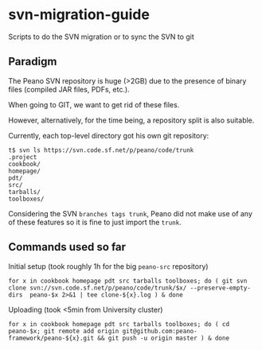 # svn-migration-guide
Scripts to do the SVN migration or to sync the SVN to git

## Paradigm

The Peano SVN repository is huge (>2GB) due to the presence of binary files (compiled JAR files, PDFs, etc.).

When going to GIT, we want to get rid of these files.

However, alternatively, for the time being, a repository split is also suitable.

Currently, each top-level directory got his own git repository:

```
t$ svn ls https://svn.code.sf.net/p/peano/code/trunk
.project
cookbook/
homepage/
pdt/
src/
tarballs/
toolboxes/
```

Considering the SVN `branches tags trunk`, Peano did not make use of any of these features so it is fine to just import the `trunk`.

## Commands used so far

Initial setup (took roughly 1h for the big `peano-src` repository)

```
for x in cookbook homepage pdt src tarballs toolboxes; do ( git svn clone svn://svn.code.sf.net/p/peano/code/trunk/$x/ --preserve-empty-dirs  peano-$x 2>&1 | tee clone-${x}.log ) & done
```

Uploading (took <5min from University cluster)

```
for x in cookbook homepage pdt src tarballs toolboxes; do ( cd peano-$x; git remote add origin git@github.com:peano-framework/peano-${x}.git && git push -u origin master ) & done
```
